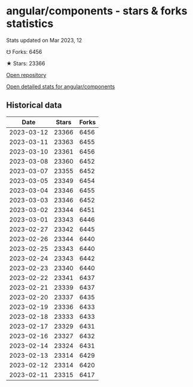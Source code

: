 # angular/components - stars & forks statistics

Stats updated on Mar 2023, 12

☋ Forks: 6456

★ Stars: 23366

[Open repository](https://github.com/angular/components)

[Open detailed stats for angular/components](https://reviewgithub.com/rep/angular/components)

## Historical data
| Date | Stars | Forks |
|------|-------|-------|
| 2023-03-12 | 23366 | 6456 | 
| 2023-03-11 | 23363 | 6455 | 
| 2023-03-10 | 23361 | 6456 | 
| 2023-03-08 | 23360 | 6452 | 
| 2023-03-07 | 23355 | 6452 | 
| 2023-03-05 | 23349 | 6454 | 
| 2023-03-04 | 23346 | 6455 | 
| 2023-03-03 | 23346 | 6452 | 
| 2023-03-02 | 23344 | 6451 | 
| 2023-03-01 | 23343 | 6446 | 
| 2023-02-27 | 23342 | 6445 | 
| 2023-02-26 | 23344 | 6440 | 
| 2023-02-25 | 23343 | 6440 | 
| 2023-02-24 | 23343 | 6442 | 
| 2023-02-23 | 23340 | 6440 | 
| 2023-02-22 | 23341 | 6437 | 
| 2023-02-21 | 23339 | 6437 | 
| 2023-02-20 | 23337 | 6435 | 
| 2023-02-19 | 23336 | 6433 | 
| 2023-02-18 | 23333 | 6433 | 
| 2023-02-17 | 23329 | 6431 | 
| 2023-02-16 | 23327 | 6432 | 
| 2023-02-14 | 23324 | 6431 | 
| 2023-02-13 | 23314 | 6429 | 
| 2023-02-12 | 23314 | 6420 | 
| 2023-02-11 | 23315 | 6417 | 

